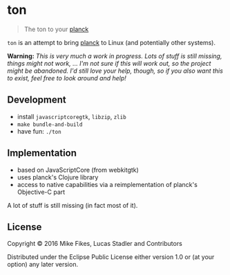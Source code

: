 # ton

> The ton to your [planck][]

`ton` is an attempt to bring [planck][] to Linux (and potentially other systems).

[planck]: https://github.com/mfikes/planck

**Warning:** *This is very much a work in progress.  Lots of stuff is still missing, things might not work, ...  I'm not sure if this will work out, so the project might be abandoned.  I'd still love your help, though, so if you also want this to exist, feel free to look around and help!*

## Development

- install `javascriptcoregtk`, `libzip`, `zlib`
- `make bundle-and-build`
- have fun: `./ton`

## Implementation

- based on JavaScriptCore (from webkitgtk)
- uses planck's Clojure library
- access to native capabilities via a reimplementation of
    planck's Objective-C part

A lot of stuff is still missing (in fact most of it).

## License

Copyright © 2016 Mike Fikes, Lucas Stadler and Contributors

Distributed under the Eclipse Public License either version 1.0 or (at your option) any later version.